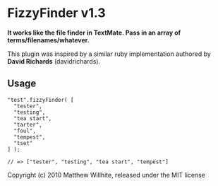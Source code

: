 FizzyFinder v1.3
================

**It works like the file finder in TextMate. Pass in an array of terms/filenames/whatever.**

This plugin was inspired by a similar ruby implementation authored by **David Richards** (davidrichards).

Usage
-----
    "test".fizzyFinder( [
      "tester", 
      "testing", 
      "tea start", 
      "tarter", 
      "foul", 
      "tempest", 
      "tset"
    ] );
    
    // => ["tester", "testing", "tea start", "tempest"]
    
Copyright (c) 2010 Matthew Willhite, released under the MIT license